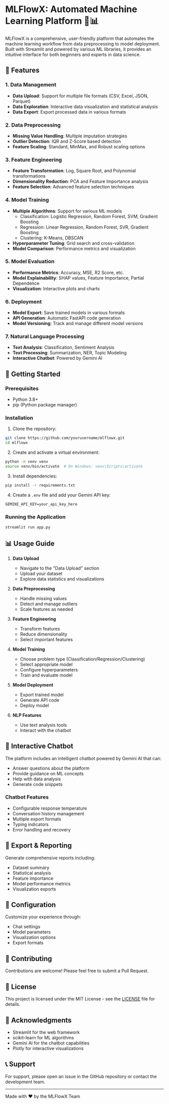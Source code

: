 # MLFlowX: Automated Machine Learning Platform 🤖📊

MLFlowX is a comprehensive, user-friendly platform that automates the machine learning workflow from data preprocessing to model deployment. Built with Streamlit and powered by various ML libraries, it provides an intuitive interface for both beginners and experts in data science.

## 🌟 Features

### 1. Data Management
- **Data Upload**: Support for multiple file formats (CSV, Excel, JSON, Parquet)
- **Data Exploration**: Interactive data visualization and statistical analysis
- **Data Export**: Export processed data in various formats

### 2. Data Preprocessing
- **Missing Value Handling**: Multiple imputation strategies
- **Outlier Detection**: IQR and Z-Score based detection
- **Feature Scaling**: Standard, MinMax, and Robust scaling options

### 3. Feature Engineering
- **Feature Transformation**: Log, Square Root, and Polynomial transformations
- **Dimensionality Reduction**: PCA and Feature Importance analysis
- **Feature Selection**: Advanced feature selection techniques

### 4. Model Training
- **Multiple Algorithms**: Support for various ML models
  - Classification: Logistic Regression, Random Forest, SVM, Gradient Boosting
  - Regression: Linear Regression, Random Forest, SVR, Gradient Boosting
  - Clustering: K-Means, DBSCAN
- **Hyperparameter Tuning**: Grid search and cross-validation
- **Model Comparison**: Performance metrics and visualization

### 5. Model Evaluation
- **Performance Metrics**: Accuracy, MSE, R2 Score, etc.
- **Model Explainability**: SHAP values, Feature Importance, Partial Dependence
- **Visualization**: Interactive plots and charts

### 6. Deployment
- **Model Export**: Save trained models in various formats
- **API Generation**: Automatic FastAPI code generation
- **Model Versioning**: Track and manage different model versions

### 7. Natural Language Processing
- **Text Analysis**: Classification, Sentiment Analysis
- **Text Processing**: Summarization, NER, Topic Modeling
- **Interactive Chatbot**: Powered by Gemini AI

## 🚀 Getting Started

### Prerequisites
- Python 3.8+
- pip (Python package manager)

### Installation

1. Clone the repository:
```bash
git clone https://github.com/yourusername/mlflowx.git
cd mlflowx
```

2. Create and activate a virtual environment:
```bash
python -m venv venv
source venv/bin/activate  # On Windows: venv\Scripts\activate
```

3. Install dependencies:
```bash
pip install -r requirements.txt
```

4. Create a `.env` file and add your Gemini API key:
```
GEMINI_API_KEY=your_api_key_here
```

### Running the Application
```bash
streamlit run app.py
```

## 📊 Usage Guide

1. **Data Upload**
   - Navigate to the "Data Upload" section
   - Upload your dataset
   - Explore data statistics and visualizations

2. **Data Preprocessing**
   - Handle missing values
   - Detect and manage outliers
   - Scale features as needed

3. **Feature Engineering**
   - Transform features
   - Reduce dimensionality
   - Select important features

4. **Model Training**
   - Choose problem type (Classification/Regression/Clustering)
   - Select appropriate model
   - Configure hyperparameters
   - Train and evaluate model

5. **Model Deployment**
   - Export trained model
   - Generate API code
   - Deploy model

6. **NLP Features**
   - Use text analysis tools
   - Interact with the chatbot

## 🤖 Interactive Chatbot

The platform includes an intelligent chatbot powered by Gemini AI that can:
- Answer questions about the platform
- Provide guidance on ML concepts
- Help with data analysis
- Generate code snippets

### Chatbot Features
- Configurable response temperature
- Conversation history management
- Multiple export formats
- Typing indicators
- Error handling and recovery

## 📝 Export & Reporting

Generate comprehensive reports including:
- Dataset summary
- Statistical analysis
- Feature importance
- Model performance metrics
- Visualization exports

## 🔧 Configuration

Customize your experience through:
- Chat settings
- Model parameters
- Visualization options
- Export formats

## 🤝 Contributing

Contributions are welcome! Please feel free to submit a Pull Request.

## 📄 License

This project is licensed under the MIT License - see the [LICENSE](LICENSE) file for details.

## 🙏 Acknowledgments

- Streamlit for the web framework
- scikit-learn for ML algorithms
- Gemini AI for the chatbot capabilities
- Plotly for interactive visualizations

## 📞 Support

For support, please open an issue in the GitHub repository or contact the development team.

---

Made with ❤️ by the MLFlowX Team
